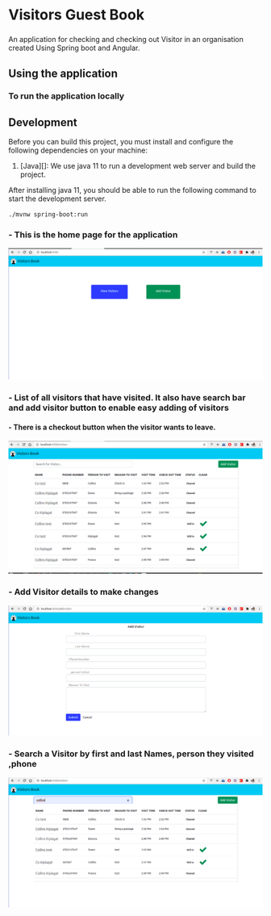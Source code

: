 # Visitors Guest Book
### 
An application for checking and checking out Visitor in an organisation created Using Spring boot and Angular.

## Using the application
### To run the application locally 
## Development

Before you can build this project, you must install and configure the following dependencies on your machine:

1. [Java][]: We use java 11 to run a development web server and build the project.

After installing java 11, you should be able to run the following command to start the development server.

```
./mvnw spring-boot:run
```

### - This is the home page for the application
<img src="https://github.com/cokikip/guestbook/blob/main/demo/visitorshomepage.png" />

### - List of all visitors that have visited. It also have search bar and add visitor button to enable easy adding of visitors
#### - There is a checkout button when the visitor wants to leave.
<img src="https://github.com/cokikip/guestbook/blob/main/demo/visitorlist.png" />

### - Add Visitor details to make changes
<img src="https://github.com/cokikip/guestbook/blob/main/demo/addVisitor.png" />

### - Search a Visitor by first and last Names, person they visited ,phone
<img src="https://github.com/cokikip/guestbook/blob/main/demo/searchvisitor.png" />
